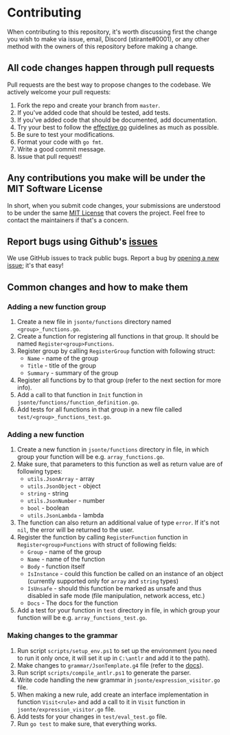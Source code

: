 # Contributing

When contributing to this repository, it's worth discussing first the change you wish 
to make via issue, email, Discord (stirante#0001), or any other method with the owners 
of this repository before making a change.

## All code changes happen through pull requests

Pull requests are the best way to propose changes to the codebase. We actively welcome your pull requests:

1. Fork the repo and create your branch from `master`.
2. If you've added code that should be tested, add tests.
3. If you've added code that should be documented, add documentation.
4. Try your best to follow the [effective go](https://go.dev/doc/effective_go) guidelines as much as possible.
5. Be sure to test your modifications.
6. Format your code with `go fmt`.
7. Write a good commit message.
8. Issue that pull request!

## Any contributions you make will be under the MIT Software License

In short, when you submit code changes, your submissions are understood to be
under the same [MIT License](http://choosealicense.com/licenses/mit/) that
covers the project. Feel free to contact the maintainers if that's a concern.

## Report bugs using Github's [issues](https://github.com/MCDevKit/jsonte/issues)

We use GitHub issues to track public bugs. Report a bug by [opening a new
issue](https://github.com/MCDevKit/jsonte/issues/new); it's that easy!

## Common changes and how to make them

### Adding a new function group

1. Create a new file in `jsonte/functions` directory named `<group>_functions.go`.
2. Create a function for registering all functions in that group. It should be named `Register<group>Functions`.
3. Register group by calling `RegisterGroup` function with following struct:
    - `Name` - name of the group
    - `Title` - title of the group
    - `Summary` - summary of the group
4. Register all functions by to that group (refer to the next section for more info).
5. Add a call to that function in `Init` function in `jsonte/functions/function_definition.go`.
6. Add tests for all functions in that group in a new file called `test/<group>_functions_test.go`.

### Adding a new function

1. Create a new function in `jsonte/functions` directory in file, in which group your function will be e.g. `array_functions.go`.
2. Make sure, that parameters to this function as well as return value are of following types:
    - `utils.JsonArray` - array
    - `utils.JsonObject` - object
    - `string` - string
    - `utils.JsonNumber` - number
    - `bool` - boolean
    - `utils.JsonLambda` - lambda
3. The function can also return an additional value of type `error`. If it's not `nil`, the error will be returned to the user.
4. Register the function by calling `RegisterFunction` function in `Register<group>Functions` with struct of following fields:
    - `Group` - name of the group
    - `Name` - name of the function
    - `Body` - function itself
    - `IsInstance` - could this function be called on an instance of an object (currently supported only for `array` and `string` types) 
    - `IsUnsafe` - should this function be marked as unsafe and thus disabled in safe mode (file manipulation, network access, etc.)
    - `Docs` - The docs for the function
5. Add a test for your function in `test` directory in file, in which group your function will be e.g. `array_functions_test.go`.

### Making changes to the grammar

1. Run script `scripts/setup_env.ps1` to set up the environment (you need to run it only once, it will set it up in `C:\antlr` and add it to the path).
2. Make changes to `grammar/JsonTemplate.g4` file (refer to the [docs](https://github.com/antlr/antlr4/blob/master/doc/getting-started.md)).
3. Run script `scripts/compile_antlr.ps1` to generate the parser.
4. Write code handling the new grammar in `jsonte/expression_visitor.go` file.
5. When making a new rule, add create an interface implementation in function `Visit<rule>` and add a call to it in `Visit` function in `jsonte/expression_visitor.go` file.
6. Add tests for your changes in `test/eval_test.go` file.
7. Run `go test` to make sure, that everything works.